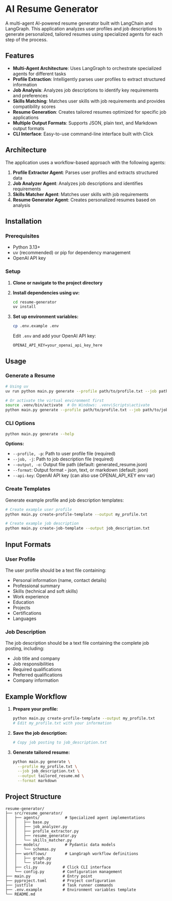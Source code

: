 # AI Resume Generator

A multi-agent AI-powered resume generator built with LangChain and LangGraph. This application analyzes user profiles and job descriptions to generate personalized, tailored resumes using specialized agents for each step of the process.

## Features

- **Multi-Agent Architecture**: Uses LangGraph to orchestrate specialized agents for different tasks
- **Profile Extraction**: Intelligently parses user profiles to extract structured information
- **Job Analysis**: Analyzes job descriptions to identify key requirements and preferences
- **Skills Matching**: Matches user skills with job requirements and provides compatibility scores
- **Resume Generation**: Creates tailored resumes optimized for specific job applications
- **Multiple Output Formats**: Supports JSON, plain text, and Markdown output formats
- **CLI Interface**: Easy-to-use command-line interface built with Click

## Architecture

The application uses a workflow-based approach with the following agents:

1. **Profile Extractor Agent**: Parses user profiles and extracts structured data
2. **Job Analyzer Agent**: Analyzes job descriptions and identifies requirements
3. **Skills Matcher Agent**: Matches user skills with job requirements
4. **Resume Generator Agent**: Creates personalized resumes based on analysis

## Installation

### Prerequisites

- Python 3.13+
- uv (recommended) or pip for dependency management
- OpenAI API key

### Setup

1. **Clone or navigate to the project directory**

2. **Install dependencies using uv:**
   ```bash
   cd resume-generator
   uv install
   ```

3. **Set up environment variables:**
   ```bash
   cp .env.example .env
   ```
   Edit `.env` and add your OpenAI API key:
   ```
   OPENAI_API_KEY=your_openai_api_key_here
   ```

## Usage

### Generate a Resume

```bash
# Using uv
uv run python main.py generate --profile path/to/profile.txt --job path/to/job.txt

# Or activate the virtual environment first
source .venv/bin/activate  # On Windows: .venv\Scripts\activate
python main.py generate --profile path/to/profile.txt --job path/to/job.txt
```

### CLI Options

```bash
python main.py generate --help
```

**Options:**
- `--profile, -p`: Path to user profile file (required)
- `--job, -j`: Path to job description file (required)
- `--output, -o`: Output file path (default: generated_resume.json)
- `--format`: Output format - json, text, or markdown (default: json)
- `--api-key`: OpenAI API key (can also use OPENAI_API_KEY env var)

### Create Templates

Generate example profile and job description templates:

```bash
# Create example user profile
python main.py create-profile-template --output my_profile.txt

# Create example job description
python main.py create-job-template --output job_description.txt
```

## Input Formats

### User Profile

The user profile should be a text file containing:
- Personal information (name, contact details)
- Professional summary
- Skills (technical and soft skills)
- Work experience
- Education
- Projects
- Certifications
- Languages

### Job Description

The job description should be a text file containing the complete job posting, including:
- Job title and company
- Job responsibilities
- Required qualifications
- Preferred qualifications
- Company information

## Example Workflow

1. **Prepare your profile:**
   ```bash
   python main.py create-profile-template --output my_profile.txt
   # Edit my_profile.txt with your information
   ```

2. **Save the job description:**
   ```bash
   # Copy job posting to job_description.txt
   ```

3. **Generate tailored resume:**
   ```bash
   python main.py generate \
     --profile my_profile.txt \
     --job job_description.txt \
     --output tailored_resume.md \
     --format markdown
   ```

## Project Structure

```
resume-generator/
├── src/resume_generator/
│   ├── agents/           # Specialized agent implementations
│   │   ├── base.py
│   │   ├── job_analyzer.py
│   │   ├── profile_extractor.py
│   │   ├── resume_generator.py
│   │   └── skills_matcher.py
│   ├── models/           # Pydantic data models
│   │   └── schemas.py
│   ├── workflows/        # LangGraph workflow definitions
│   │   ├── graph.py
│   │   └── state.py
│   ├── cli.py           # Click CLI interface
│   └── config.py        # Configuration management
├── main.py              # Entry point
├── pyproject.toml       # Project configuration
├── justfile             # Task runner commands
├── .env.example         # Environment variables template
└── README.md
```